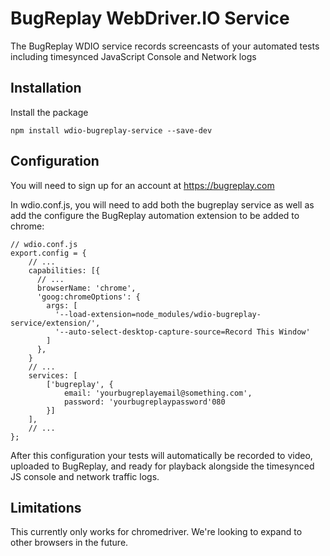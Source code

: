 # BugReplay WebDriver.IO Service
The BugReplay WDIO service records screencasts of your automated tests including timesynced JavaScript Console and Network logs
## Installation
Install the package

    npm install wdio-bugreplay-service --save-dev

## Configuration
You will need to sign up for an account at https://bugreplay.com

In wdio.conf.js, you will need to add both the bugreplay service as well as add the configure the BugReplay automation extension to be added to chrome:

    // wdio.conf.js
    export.config = {
        // ...
        capabilities: [{
          // ...
          browserName: 'chrome',
          'goog:chromeOptions': {
            args: [
              '--load-extension=node_modules/wdio-bugreplay-service/extension/',
              '--auto-select-desktop-capture-source=Record This Window'
            ]
          },
        }
        // ...
        services: [
            ['bugreplay', {
                email: 'yourbugreplayemail@something.com',
                password: 'yourbugreplaypassword'080
            }]
        ],
        // ...
    };

After this configuration your tests will automatically be recorded to video, uploaded to BugReplay, and ready for playback alongside the timesynced JS console and network traffic logs.

## Limitations
This currently only works for chromedriver. We're looking to expand to other browsers in the future.
